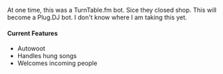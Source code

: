 At one time, this was a TurnTable.fm bot. Sice they closed shop. This will become a Plug.DJ bot. I don't know where I am taking this yet. 

#### Current Features

* Autowoot
* Handles hung songs
* Welcomes incoming people
 